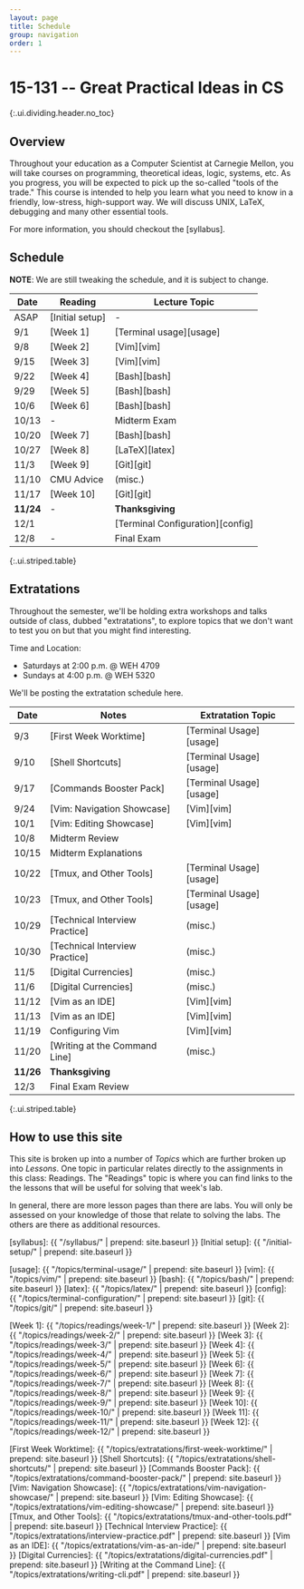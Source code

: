 ```yaml
---
layout: page
title: Schedule
group: navigation
order: 1
---
```


# 15-131 -- Great Practical Ideas in CS
{:.ui.dividing.header.no_toc}

## Overview

Throughout your education as a Computer Scientist at Carnegie Mellon, you will
take courses on programming, theoretical ideas, logic, systems, etc. As you
progress, you will be expected to pick up the so-called "tools of the trade."
This course is intended to help you learn what you need to know in a friendly,
low-stress, high-support way. We will discuss UNIX, LaTeX, debugging and many
other essential tools.

For more information, you should checkout the [syllabus].


## Schedule

**NOTE**: We are still tweaking the schedule, and it is subject to change.

| Date      | Reading         | Lecture Topic                    |
| ----      | -------         | -------------                    |
| ASAP      | [Initial setup] | -                                |
| 9/1       | [Week 1]        | [Terminal usage][usage]          |
| 9/8       | [Week 2]        | [Vim][vim]                       |
| 9/15      | [Week 3]        | [Vim][vim]                       |
| 9/22      | [Week 4]        | [Bash][bash]                     |
| 9/29      | [Week 5]        | [Bash][bash]                     |
| 10/6      | [Week 6]        | [Bash][bash]                     |
| 10/13     | -               | Midterm Exam                     |
| 10/20     | [Week 7]        | [Bash][bash]                     |
| 10/27     | [Week 8]        | [LaTeX][latex]                   |
| 11/3      | [Week 9]        | [Git][git]                       |
| 11/10     | CMU Advice      | (misc.)                          |
| 11/17     | [Week 10]       | [Git][git]                       |
| __11/24__ | -               | __Thanksgiving__                 |
| 12/1      |                 | [Terminal Configuration][config] |
| 12/8      | -               | Final Exam                       |
{:.ui.striped.table}

## Extratations

Throughout the semester, we'll be holding extra workshops and talks outside of
class, dubbed "extratations", to explore topics that we don't want to test you
on but that you might find interesting.

Time and Location:
- Saturdays at 2:00 p.m. @ WEH 4709
- Sundays at 4:00 p.m. @ WEH 5320

We'll be posting the extratation schedule here.

| Date      | Notes                          | Extratation Topic       |
| ----      | -----                          | -----------------       |
| 9/3       | [First Week Worktime]          | [Terminal Usage][usage] |
| 9/10      | [Shell Shortcuts]              | [Terminal Usage][usage] |
| 9/17      | [Commands Booster Pack]        | [Terminal Usage][usage] |
| 9/24      | [Vim: Navigation Showcase]     | [Vim][vim]              |
| 10/1      | [Vim: Editing Showcase]        | [Vim][vim]              |
| 10/8      | Midterm Review                 |                         |
| 10/15     | Midterm Explanations           |                         |
| 10/22     | [Tmux, and Other Tools]        | [Terminal Usage][usage] |
| 10/23     | [Tmux, and Other Tools]        | [Terminal Usage][usage] |
| 10/29     | [Technical Interview Practice] | (misc.)                 |
| 10/30     | [Technical Interview Practice] | (misc.)                 |
| 11/5      | [Digital Currencies]           | (misc.)                 |
| 11/6      | [Digital Currencies]           | (misc.)                 |
| 11/12     | [Vim as an IDE]                | [Vim][vim]              |
| 11/13     | [Vim as an IDE]                | [Vim][vim]              |
| 11/19     | Configuring Vim                | [Vim][vim]              |
| 11/20     | [Writing at the Command Line]  | (misc.)                 |
| __11/26__ | __Thanksgiving__               |                         |
| 12/3      | Final Exam Review              |                         |
{:.ui.striped.table}


## How to use this site

This site is broken up into a number of _Topics_ which are further broken up
into _Lessons_. One topic in particular relates directly to the assignments in
this class: Readings. The "Readings" topic is where you can find links to
the the lessons that will be useful for solving that week's lab.

In general, there are more lesson pages than there are labs. You will only be
assessed on your knowledge of those that relate to solving the labs. The others
are there as additional resources.



[syllabus]: {{ "/syllabus/" | prepend: site.baseurl }}
[Initial setup]: {{ "/initial-setup/" | prepend: site.baseurl }}

[usage]:  {{ "/topics/terminal-usage/"         | prepend: site.baseurl }}
[vim]:    {{ "/topics/vim/"                    | prepend: site.baseurl }}
[bash]:   {{ "/topics/bash/"                   | prepend: site.baseurl }}
[latex]:  {{ "/topics/latex/"                  | prepend: site.baseurl }}
[config]: {{ "/topics/terminal-configuration/" | prepend: site.baseurl }}
[git]:    {{ "/topics/git/"                    | prepend: site.baseurl }}

[Week 1]:  {{ "/topics/readings/week-1/"  | prepend: site.baseurl }}
[Week 2]:  {{ "/topics/readings/week-2/"  | prepend: site.baseurl }}
[Week 3]:  {{ "/topics/readings/week-3/"  | prepend: site.baseurl }}
[Week 4]:  {{ "/topics/readings/week-4/"  | prepend: site.baseurl }}
[Week 5]:  {{ "/topics/readings/week-5/"  | prepend: site.baseurl }}
[Week 6]:  {{ "/topics/readings/week-6/"  | prepend: site.baseurl }}
[Week 7]:  {{ "/topics/readings/week-7/"  | prepend: site.baseurl }}
[Week 8]:  {{ "/topics/readings/week-8/"  | prepend: site.baseurl }}
[Week 9]:  {{ "/topics/readings/week-9/"  | prepend: site.baseurl }}
[Week 10]: {{ "/topics/readings/week-10/" | prepend: site.baseurl }}
[Week 11]: {{ "/topics/readings/week-11/" | prepend: site.baseurl }}
[Week 12]: {{ "/topics/readings/week-12/" | prepend: site.baseurl }}

[First Week Worktime]: {{ "/topics/extratations/first-week-worktime/" | prepend: site.baseurl }}
[Shell Shortcuts]: {{ "/topics/extratations/shell-shortcuts/" | prepend: site.baseurl }}
[Commands Booster Pack]: {{ "/topics/extratations/command-booster-pack/" | prepend: site.baseurl }}
[Vim: Navigation Showcase]: {{ "/topics/extratations/vim-navigation-showcase/" | prepend: site.baseurl }}
[Vim: Editing Showcase]: {{ "/topics/extratations/vim-editing-showcase/" | prepend: site.baseurl }}
[Tmux, and Other Tools]: {{ "/topics/extratations/tmux-and-other-tools.pdf" | prepend: site.baseurl }}
[Technical Interview Practice]: {{ "/topics/extratations/interview-practice.pdf" | prepend: site.baseurl }}
[Vim as an IDE]: {{ "/topics/extratations/vim-as-an-ide/" | prepend: site.baseurl }}
[Digital Currencies]: {{ "/topics/extratations/digital-currencies.pdf" | prepend: site.baseurl }}
[Writing at the Command Line]: {{ "/topics/extratations/writing-cli.pdf" | prepend: site.baseurl }}
